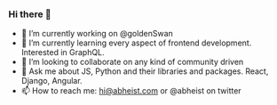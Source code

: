 ### Hi there 👋

- 🔭 I’m currently working on @goldenSwan
- 🌱 I’m currently learning every aspect of frontend development. Interested in GraphQL.
- 👯 I’m looking to collaborate on any kind of community driven
- 💬 Ask me about JS, Python and their libraries and packages. React, Django, Angular.
- 📫 How to reach me: hi@abheist.com or @abheist on twitter

